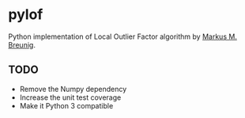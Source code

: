 pylof
=====

Python implementation of Local Outlier Factor algorithm by [Markus M. Breunig](http://www.dbs.ifi.lmu.de/Publikationen/Papers/LOF.pdf).

TODO
-----
 * Remove the Numpy dependency
 * Increase the unit test coverage
 * Make it Python 3 compatible

